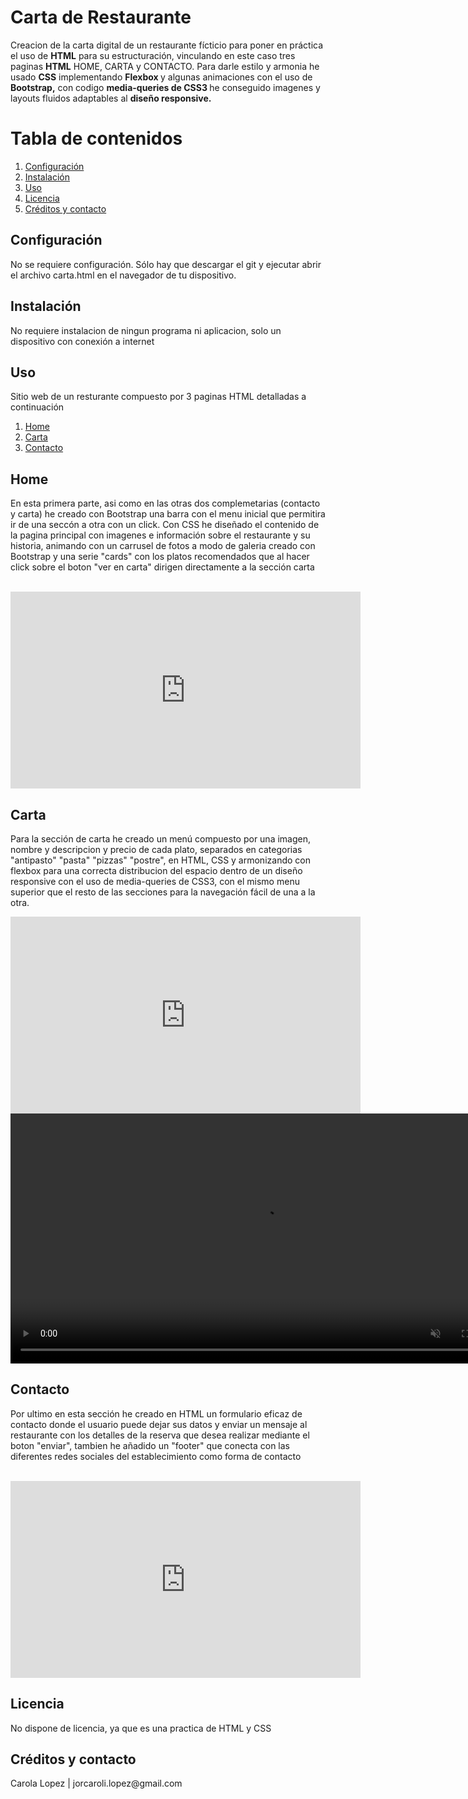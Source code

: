 <h1>Carta de Restaurante</h1>
<p>Creacion de la carta digital de un restaurante fícticio para poner en práctica el uso de <strong>HTML</strong> para su estructuración, vinculando en este caso tres paginas <strong>HTML</strong> HOME, CARTA y CONTACTO. Para darle estilo y armonia he usado <strong>CSS</strong> implementando <strong> Flexbox </strong> y algunas animaciones con el uso de <strong> Bootstrap,</strong> con codigo <strong> media-queries de CSS3 </strong> he conseguido imagenes y layouts fluidos adaptables al <strong>diseño responsive.</strong>



<h1>Tabla de contenidos</h1>

<ol>
    <li><a href="#configuracion">Configuración</a></li>
    <li><a href="#instalacion">Instalación</a></li>
    <li><a href="#uso">Uso</a></li>
    <li><a href="#licencia">Licencia</a></li>
    <li><a href="#creditos">Créditos y contacto</a></li>
</ol>

<section id="configuracion">
<h2>Configuración</h2>
<p>No se requiere configuración. Sólo hay que descargar el git y ejecutar abrir el archivo carta.html en el navegador de tu dispositivo.</p>
</section>

<section id="instalacion">
<h2>Instalación</h2>
<p>No requiere instalacion de ningun programa ni aplicacion, solo un dispositivo con conexión a internet</p>
</section>

<section id="uso">
<h2>Uso</h2>
Sitio web de un resturante compuesto por 3 paginas HTML detalladas a continuación
<ol>
    <li><a href="#home">Home</a></li>
    <li><a href="#carta">Carta</a></li>
    <li><a href="#contacto">Contacto</a></li>
</ol> 

<section id="home">
<h2>Home</h2>
<p>En esta primera parte, asi como en las otras dos complemetarias (contacto y carta) he creado con Bootstrap una barra con el menu inicial que permitira ir de una seccón a otra con un click.
Con CSS he diseñado el contenido de la pagina principal con imagenes e información sobre el restaurante y su historia, animando con un carrusel de fotos a modo de galeria creado con Bootstrap y una serie "cards"  con los platos recomendados que al hacer click sobre el boton "ver en carta" dirigen directamente a la sección carta</p> <br>
    <iframe width="560" height="315" src="https://www.youtube.com/embed/WpEB47JCCiM" title="YouTube video player" frameborder="0" allow="accelerometer; autoplay; clipboard-write; encrypted-media; gyroscope; picture-in-picture" allowfullscreen></iframe><br>
</section>

<section id="carta">
<h2>Carta</h2>
<p>Para la sección de carta he creado un menú compuesto por una imagen, nombre y descripcion y precio de cada plato, separados en categorias "antipasto" "pasta" "pizzas" "postre", en HTML, CSS y armonizando con flexbox para una correcta distribucion del espacio dentro de un diseño responsive con el uso de media-queries de CSS3, con el mismo menu superior que el resto de las secciones para la navegación fácil de una a la otra.</p>
        <iframe width="560" height="315" src="https://www.youtube.com/embed/djjPelbPPL4" title="YouTube video player" frameborder="0" allow="accelerometer; autoplay; clipboard-write; encrypted-media; gyroscope; picture-in-picture" allowfullscreen></iframe><video width="800px" src="carta.mp4" autoplay muted loop></video> <br>
</section>

<section id="contacto">
<h2>Contacto</h2>
<p>Por ultimo en esta sección he creado en HTML un formulario eficaz de contacto donde el usuario puede dejar sus datos y enviar un mensaje al restaurante con los detalles de la reserva que desea realizar mediante el boton "enviar", tambien he añadido un "footer" que conecta con las diferentes redes sociales del establecimiento como forma de contacto</p> <br>
        <iframe width="560" height="315" src="https://www.youtube.com/embed/YRtYCiFveP4" title="YouTube video player" frameborder="0" allow="accelerometer; autoplay; clipboard-write; encrypted-media; gyroscope; picture-in-picture" allowfullscreen></iframe> <br>
</section>

<section id="licencia">
<h2>Licencia</h2>
<p>No dispone de licencia, ya que es una practica de HTML y CSS </p>
</section>

<section id="creditos">
<h2>Créditos y contacto</h2>
<p>Carola Lopez | jorcaroli.lopez@gmail.com</p>
</section>